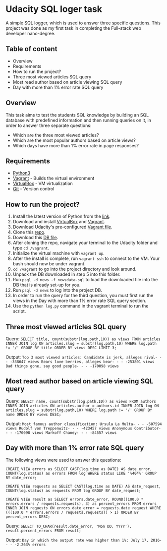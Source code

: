 # Udacity SQL loger task
A simple SQL logger, which is used to answer three specific questions.
This project was done as my first task in completing the Full-stack web developer nano-degree.

## Table of content
* Overview
* Requirements
* How to run the project?
* Three most viewed articles SQL query
* Most read author based on article viewing SQL query
* Day with more than 1% error rate SQL query

## Overview
This task aims to test the students SQL knowledge by building an SQL database with 
predefined information and then running queries on it, in order to answer three separate questions:
* Which are the three most viewed articles?
* Which are the most popular authors based on article views?
* Which days have more than 1% error rate in page responses?

## Requirements
* [Python3](https://www.python.org/downloads/release/python-374/)
* [Vagrant](https://www.vagrantup.com/) - Builds the virtual environment
* [VirtualBox](https://www.virtualbox.org/) - VM virtualization
* [Git](https://git-scm.com/) - Version control

## How to run the project?
1. Install the latest version of Python from the [link](https://www.python.org/downloads/release/python-374/).
2. Download and install [VirtualBox](https://www.virtualbox.org/) and [Vagrant](https://www.vagrantup.com/).
3. Download Udacity's pre-configured [Vagrant file](https://d17h27t6h515a5.cloudfront.net/topher/2017/August/59822701_fsnd-virtual-machine/fsnd-virtual-machine.zip).
4. Clone this [repo](https://github.com/udacity/fullstack-nanodegree-vm).
5. Download this [DB file](https://d17h27t6h515a5.cloudfront.net/topher/2016/August/57b5f748_newsdata/newsdata.zip).
6. After cloning the repo, navigate your terminal to the Udacity folder and type `cd /vagrant`.
7. Initialize the virtual machine with `vagrant up`.
8. After the install is complete, run `vagrant ssh` to connect to the VM. Your bash should now be under vagrant.
9. `cd /vagrant` to go into the project directory and look around.
10. Unpack the DB downloaded in step 5 into this folder.
11. Run `psql -d news -f newsdata.sql` to load the downloaded file into the DB that is already set-up for you.
12. Run `psql -d news` to log into the project DB.
13. In order to run the query for the third question, you must first run the views in the Day with more than 1% error rate SQL query section.
14. Use the `python log.py` command in the vagrant terminal to run the script.

## Three most viewed articles SQL query
Query:
`SELECT title, count(substr(log.path,10)) as views
FROM articles INNER JOIN log ON articles.slug = substr(log.path,10)
WHERE log.path != '/' GROUP BY title ORDER BY views DESC LIMIT 3;`

Output:
`Top 3 most viewed articles:
Candidate is jerk, alleges rival- - - -338647 views
Bears love berries, alleges bear- - - -253801 views
Bad things gone, say good people- - - -170098 views`

## Most read author based on article viewing SQL query
Query:
`SELECT name, count(substr(log.path,10)) as views
FROM authors INNER JOIN articles ON articles.author = authors.id
INNER JOIN log ON articles.slug = substr(log.path,10)
WHERE log.path != '/' GROUP BY name ORDER BY views DESC;`

Output:
`Most famous author classification:
Ursula La Multa- - - -507594 views
Rudolf von Treppenwitz- - - -423457 views
Anonymous Contributor- - - -170098 views
Markoff Chaney- - - -84557 views`

## Day with more than 1% error rate SQL query
The following views were used to answer this questions:

`CREATE VIEW errors as
SELECT CAST(log.time as DATE) AS date_error, COUNT(log.status) as errors
FROM log WHERE status LIKE '%404%' GROUP BY date_error;`
        
`CREATE VIEW requests as
SELECT CAST(log.time as DATE) AS date_request, COUNT(log.status) as requests
FROM log GROUP BY date_request;`
        
`CREATE VIEW result as
SELECT errors.date_error, ROUND((100.0 * errors.errors / requests.requests), 3) as percent_errors
FROM errors INNER JOIN requests ON errors.date_error = requests.date_request
WHERE (((100.0 * errors.errors / requests.requests)) > 1)
ORDER BY percent_errors DESC;`

Query:
`SELECT TO_CHAR(result.date_error, 'Mon DD, YYYY'), result.percent_errors FROM result;`

Output:
`Day in which the output rate was higher than 1%:
July 17, 2016- - - -2.263% errors`